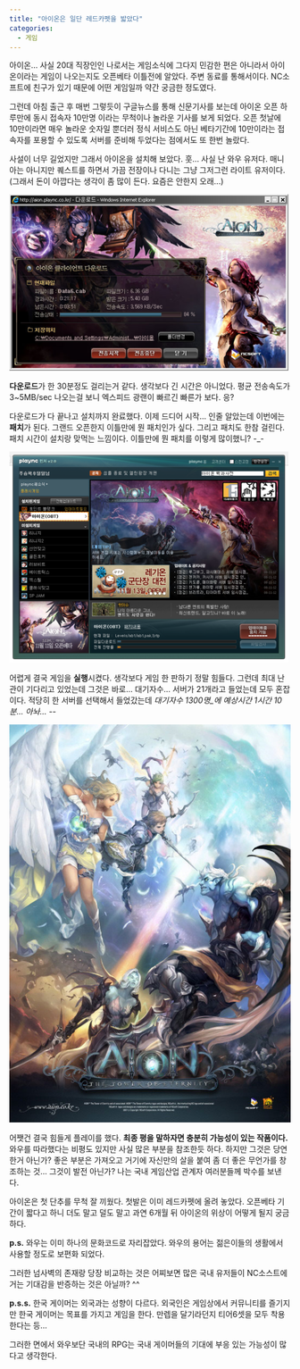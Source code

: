 ```yaml
---
title: "아이온은 일단 레드카펫을 밟았다"
categories:
  - 게임
---
```


아이온... 사실 20대 직장인인 나로서는 게임소식에 그다지 민감한 편은 아니라서 아이온이라는 게임이 나오는지도 오픈베타 이틀전에 알았다. 주변 동료를 통해서이다. NC소프트에 친구가 있기 때문에 어떤 게임일까 약간 궁금한 정도였다.  
  
그런데 아침 출근 후 매번 그렇듯이 구글뉴스를 통해 신문기사를 보는데 아이온 오픈 하루만에 동시 접속자 10만명 이라는 무척이나 놀라운 기사를 보게 되었다. 오픈 첫날에 10만이라면 매우 놀라운 숫자일 뿐더러 정식 서비스도 아닌 베타기간에 10만이라는 접속자를 포용할 수 있도록 서버를 준비해 두었다는 점에서도 또 한번 놀랐다.  
  
사설이 너무 길었지만 그래서 아이온을 설치해 보았다. 훗... 사실 난 와우 유저다. 매니아는 아니지만 퀘스트를 하면서 가끔 전장이나 다니는 그냥 그저그런 라이트 유저이다. (그래서 돈이 아깝다는 생각이 좀 많이 든다. 요즘은 안한지 오래...)  
  
![](/assets/images/posts/2008/11/491af57dc4c89cp.png)  

**다운로드**가 한 30분정도 걸리는거 같다. 생각보다 긴 시간은 아니었다. 평균 전송속도가 3~5MB/sec 나오는걸 보니 엑스피드 광랜이 빠르긴 빠른가 보다. 응?  
  
다운로드가 다 끝나고 설치까지 완료했다. 이제 드디어 시작... 인줄 알았는데 이번에는 **패치**가 된다. 그랜드 오픈한지 이틀만에 뭔 패치인가 싶다. 그리고 패치도 한참 걸린다. 패치 시간이 설치랑 맞먹는 느낌이다. 이틀만에 뭔 패치를 이렇게 많이했니? -_- 
  
![](/assets/images/posts/2008/11/491af6d12c008as.png)  

어렵게 결국 게임을 **실행**시켰다. 생각보다 게임 한 판하기 정말 힘들다. 그런데 최대 난관이 기다리고 있었는데 그것은 바로... 대기자수... 서버가 21개라고 들었는데 모두 혼잡이다. 적당히 한 서버를 선택해서 들었갔는데 _대기자수 1300명_에 _예상시간 1시간 10분_... 아놔... -_- 
  
![](/assets/images/posts/2008/11/491af89d75f7792.jpg) 
 
어쨋건 결국 힘들게 플레이를 했다. **최종 평을 말하자면 충분히 가능성이 있는 작품이다.** 와우를 따라했다는 비평도 있지만 사실 많은 부분을 참조한듯 하다. 하지만 그것은 당연한거 아닌가? 좋은 부분은 가져오고 거기에 자신만의 살을 붙여 좀 더 좋은 무언가를 창조하는 것... 그것이 발전 아닌가? 나는 국내 게임산업 관계자 여러분들께 박수를 보낸다.  
  
아이온은 첫 단추를 무척 잘 끼웠다. 첫발은 이미 레드카펫에 올려 놓았다. 오픈베타 기간이 짧다고 하니 더도 말고 덜도 말고 과연 6개월 뒤 아이온의 위상이 어떻게 될지 궁금하다.  

**p.s.** 와우는 이미 하나의 문화코드로 자리잡았다. 와우의 용어는 젊은이들의 생활에서 사용할 정도로 보편화 되었다.  
  
그러한 넘사벽의 존재랑 당장 비교하는 것은 어찌보면 많은 국내 유저들이 NC소스트에 거는 기대감을 반증하는 것은 아닐까? ^^  

**p.s.s.** 한국 게이머는 외국과는 성향이 다르다. 외국인은 게임상에서 커뮤니티를 즐기지만 한국 게이머는 목표를 가지고 게임을 한다. 만렙을 달기라던지 티어6셋을 모두 착용한다는 등...  
  
그러한 면에서 와우보단 국내의 RPG는 국내 게이머들의 기대에 부응 있는 가능성이 많다고 생각한다.
